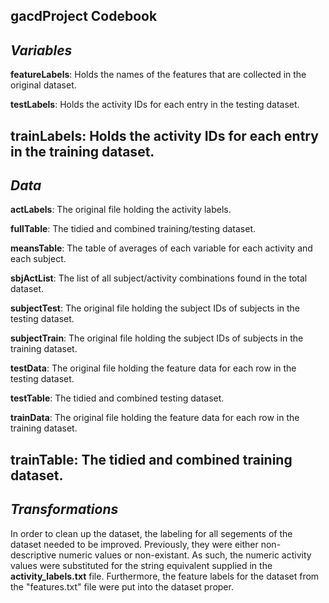  
 gacdProject Codebook
 ---
 
 *Variables*
 ---
 
 **featureLabels**: Holds the names of the features that are collected in the original dataset.
 
 **testLabels**: Holds the activity IDs for each entry in the testing dataset.
 
 **trainLabels**: Holds the activity IDs for each entry in the training dataset.
 ---
 *Data*
 ---
 
 **actLabels**: The original file holding the activity labels.
 
 **fullTable**: The tidied and combined training/testing dataset.
 
 **meansTable**: The table of averages of each variable for each activity and each subject.
 
 **sbjActList**: The list of all subject/activity combinations found in the total dataset.
 
 **subjectTest**: The original file holding the subject IDs of subjects in the testing dataset.
 
 **subjectTrain**: The original file holding the subject IDs of subjects in the training dataset.
 
 **testData**: The original file holding the feature data for each row in the testing dataset.
 
 **testTable**: The tidied and combined testing dataset.
 
 **trainData**: The original file holding the feature data for each row in the training dataset.
 
 **trainTable**: The tidied and combined training dataset.
 ---
 *Transformations*
 ---
 
 In order to clean up the dataset, the labeling for all segements of the dataset needed to be improved. Previously, they were either non-descriptive numeric values or non-existant. As such, the numeric activity values were substituted for the string equivalent supplied in the **activity_labels.txt** file. Furthermore, the feature labels for the dataset from the "features.txt" file were put into the dataset proper.
